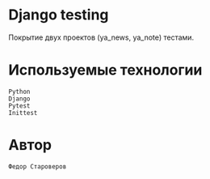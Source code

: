 # Django testing
Покрытие двух проектов (ya_news, ya_note) тестами.

# Используемые технологии
    Python
    Django
    Pytest
    Inittest

# Автор 
    Федор Староверов
